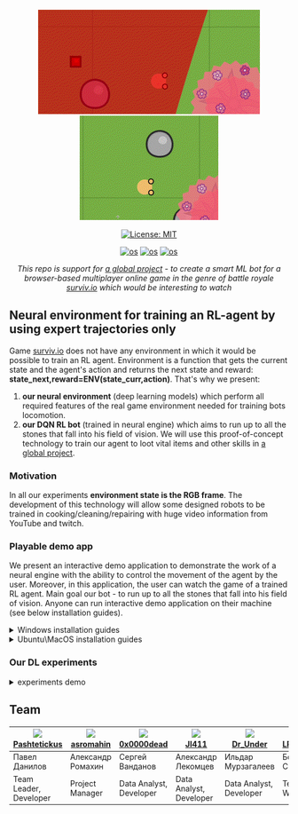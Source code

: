 <div align="center">
  
![](demo/prod_demo_game2.gif)
![](demo/prod_demo_game.gif)

[![License: MIT](https://img.shields.io/badge/License-MIT-yellow.svg)](https://opensource.org/licenses/MIT)
  
[![os](https://img.shields.io/badge/Linux-passing-success)]()
[![os](https://img.shields.io/badge/MacOS-passing-success)]()
[![os](https://img.shields.io/badge/Windows-passing-success)]()
  
</div>

<div align="center">
  
*This repo is support for [a global project](https://github.com/Laggg/ml-bots-surviv.io) - to create a smart ML bot for a browser-based multiplayer online game in the genre of battle royale [surviv.io](https://surviv.io/) which would be interesting to watch*  
  
</div>

## Neural environment for training an RL-agent by using expert trajectories only
Game [surviv.io](https://surviv.io/) does not have any environment in which it would be possible to train an RL agent. Environment is a function that gets the current state and the agent's action and returns the next state and reward: **state_next,reward=ENV(state_curr,action)**. That's why we present:
1. **our neural environment** (deep learning models) which perform all required features of the real game environment needed for training bots locomotion.
2. **our DQN RL bot** (trained in neural engine) which aims to run up to all the stones that fall into his field of vision. We will use this proof-of-concept technology to train our agent to loot vital items and other skills in [a global project](https://github.com/Laggg/ml-bots-surviv.io).

### Motivation
In all our experiments **environment state is the RGB frame**. The development of this technology will allow some designed robots to be trained in cooking/cleaning/repairing with huge video information from YouTube and twitch.

### Playable demo app
We present an interactive demo application to demonstrate the work of a neural engine with the ability to control the movement of the agent by the user. Moreover, in this application, the user can watch the game of a trained RL agent. Main goal our bot - to run up to all the stones that fall into his field of vision. Anyone can run interactive demo application on their machine (see below installation guides).

<details>
  <summary>Windows installation guides</summary>
 
  **For windows users we offer to compete with our trained RL agent. Main goal is to collect a reward for running up to the stones at the frame for the same number of steps. Good luck, have fun!**
  
  ![](demo/demo_on_wind.png)
  
  #### *Initial usage*
  __1. In anaconda prompt: dowland or clone this GitHub repository__
  
  __2. Create python virtual environment and install requirements__
  
  ```
  conda create -n survivio_venv python=3.8
  conda activate survivio_venv
  python -m pip install -r requirements.txt
  ```
  
  __3. Run the agent__
  ```
  python run_demo.py
  ```
  
  #### *Later usage*
  __1. Activate python environment__
  ```
  source survivio_venv/bin/activate
  ``` 

  __2. Run the agent__
  ```
  python run_demo.py
  ```
</details>

<details>
  <summary>Ubuntu\MacOS installation guides</summary>
  
  **For ubuntu\mac OS users we offer to compare a random agent with our trained RL agent. Main goal agents is to collect a reward for running up to the stones at the frame for the same number of steps. Press any key to update agents states. Just watch and have fun!**
  
  ![](demo/demo_on_linx.png)
  
  #### *Initial usage*
  __1. In terminal: clone GitHub repository__
  
  ```
  git clone https://github.com/Laggg/neural_env_surviv
  ```
  
  __2. Create python virtual environment and install requirements.txt__
  
  ```
  cd neural_env_surviv
  python -m venv survivio_venv
  source survivio_venv/bin/activate
  python -m pip install -r requirements.txt
  ```
  
  __3. Run the agent__
  ```
  python run_demo.py
  ```
  
  #### *Later usage*
  __1. Activate python environment__
  ```
  source survivio_venv/bin/activate
  ``` 

  __2. Run the agent__
  ```
  python run_demo.py
  ```
</details>

### Our DL experiments
<details>
  <summary>experiments demo</summary>
    - [x] 1. generative models without GAN
    - [x] 2. generative models with GAN (pix2pix)
    - [x] 3. VQ-VAE/[GameGAN](https://nv-tlabs.github.io/gameGAN/)/[Dreamer2](https://youtu.be/o75ybZ-6Uu8?t=2)
    - [x] 4. additional [losses](https://www.youtube.com/watch?v=nUjIG41M8fM), /mssim/style-texture loss/perceptual path length/
    - [x] 5. **RL** для приближения агента к кустам/камням/луту (в зависимости от качества нейронного движка)
    - [x] 6. интерактивный фронт для взаимодействия человека с нейронным движком (чтобы можно было поиграть игру, движком которой была бы нейронка)

    Сравнение генеративных моделей **S_next=model(S_curr,action)** (слева направо):
      - init state (RGB frame)
      - Loss = 0\*Lgan + MSE
      - Loss = 0\*Lgan + MSE + PL/100
      - Loss = 0\*Lgan + MAE + PL/100
      - Loss = 0\*Lgan + 3\*MAE + PL/100 (best, in DemoApp)
      - Loss = Lgan/100 + 3\*MAE + PL/100 (pix2pix)
 
<div align="center">
 
![](demo/gif_dir3.gif)
![](demo/gif_dir6.gif)

</div>
</details>



## Team 

| [<img src="https://avatars.githubusercontent.com/u/46760758?v=4" width="75px;"/>](https://github.com/Pashtetickus)<br>[Pashtetickus](https://github.com/Pashtetickus)</br> | [<img src="https://avatars.githubusercontent.com/u/43125377?v=4" width="75px;"/>](https://github.com/asromahin) <br>[asromahin](https://github.com/asromahin) | [<img src="https://avatars.githubusercontent.com/u/41781097?v=4" width="75px;"/>](https://github.com/0x0000dead)<br>[0x0000dead](https://github.com/0x0000dead) | [<img src="https://avatars.githubusercontent.com/u/69035428?v=4" width="75px;"/>](https://github.com/JI411)<br>[JI411](https://github.com/JI411) | [<img src="https://avatars.githubusercontent.com/u/18001464?v=4" width="75px;"/>](https://github.com/IldarMurzagaleev)<br>[Dr_Under](https://github.com/IldarMurzagaleev)</br> | [<img src="https://avatars.githubusercontent.com/u/26169258?v=4" width="75px;"/>](https://github.com/LRDPRDX)<br>[LRDPRDX](https://github.com/LRDPRDX) |
| ---   | --- | --- | --- | --- | --- |
| Павел Данилов | Александр Ромахин | Сергей Ванданов | Александр Лекомцев | Ильдар Мурзагалеев | Богдан Сикач |
| Team Leader, <br>Developer</br> | Project Manager | Data Analyst, <br>Developer</br>| Data Analyst, <br>Developer</br> | Data Analyst, <br>Developer</br> | Technical Writer |
